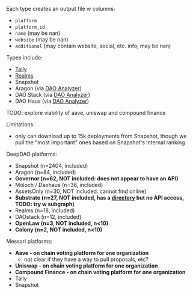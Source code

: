Each type creates an output file w columns:

* `platform`
* `platform_id`
* `name` (may be nan)
* `website` (may be nan)
* `additional` (may contain website, social, etc. info, may be nan)

Types include:

* [Tally](https://www.tally.xyz/)
* [Realms](https://realms.today/)
* Snapshot
* Aragon (via [DAO Analyzer](https://www.kaggle.com/datasets/daviddavo/dao-analyzer?resource=download))
* DAO Stack (via [DAO Analyzer](https://www.kaggle.com/datasets/daviddavo/dao-analyzer?resource=download))
* DAO Haus (via [DAO Analyzer](https://www.kaggle.com/datasets/daviddavo/dao-analyzer?resource=download))

TODO: explore viability of aave, uniswap and compound finance

Limitations:

- only can download up to 15k deployments from Snapshot, though we pull the "most important" ones based on Snapshot's internal ranking

DeepDAO platforms:

- Snapshot (n=2404, included)
- Aragon (n=84, included)
- **Governor (n=62, NOT included: does not appear to have an API)**
- Moloch / Daohaus (n=36, included)
- AssetsOnly (n=30, NOT included: cannot find online)
- **Substrate (n=27, NOT included, has a [directory](https://substrate.io/ecosystem/projects/) but no API access, TODO: try w subgraph)**
- Realms (n=18, included)
- DAOstack (n=12, included)
- **OpenLaw (n=3, NOT included, n<10)**
- **Colony (n=2, NOT included, n<10)**

Messari platforms:
- **Aave - on chain voting platform for one organization**
  - not clear if they have a way to pull proposals, etc?
- **Uniswap - on chain voting platform for one organization**
- **Compound Finance - on chain voting platform for one organization**
- Tally
- Snapshot
